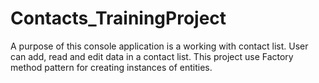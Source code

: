# Contacts_TrainingProject

A purpose of this console application is a working with contact list. User can add, read and edit data in a contact list.
This project use Factory method pattern for creating instances of entities.
